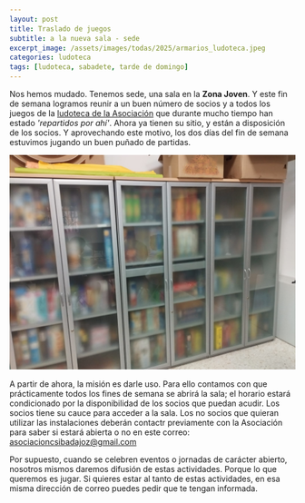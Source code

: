 ```yaml
---
layout: post
title: Traslado de juegos
subtitle: a la nueva sala - sede
excerpt_image: /assets/images/todas/2025/armarios_ludoteca.jpeg
categories: ludoteca
tags: [ludoteca, sabadete, tarde de domingo]
---
```


Nos hemos mudado. Tenemos sede, una sala en la <b>Zona Joven</b>. Y este fin de semana logramos reunir a  un buen número de socios y a todos los juegos de la [ludoteca de la Asociación](https://boardgamegeek.com/collection/user/AsociacionCSIBadajoz?rankobjecttype=subtype&rankobjectid=1&columns=title%7Cthumbnail%7Cversion%7Ccomment&geekranks=Board%20Game%20Rank&own=1&objecttype=thing&ff=1&subtype=boardgame) que durante mucho tiempo han estado <i>'repartidos por ahí'</i>. Ahora ya tienen su sitio, y están a disposición de los socios. Y aprovechando este motivo, los dos días del fin de semana estuvimos jugando un buen puñado de partidas.

![banner](/assets/images/todas/2025/armarios_ludoteca.jpeg)

A partir de ahora, la misión es darle uso. Para ello contamos con que prácticamente todos los fines de semana se abrirá la sala; el horario estará condicionado por la disponibilidad de los socios que puedan acudir. Los socios tiene su cauce para acceder a la sala. Los no socios que quieran utilizar las instalaciones deberán contactr previamente con la Asociación para saber si estará abierta o no en este correo: asociacioncsibadajoz@gmail.com

Por supuesto, cuando se celebren eventos o jornadas de carácter abierto, nosotros mismos daremos difusión de estas actividades. Porque lo que queremos es jugar. Si quieres estar al tanto de estas actividades, en esa misma dirección de correo puedes pedir que te tengan informada.